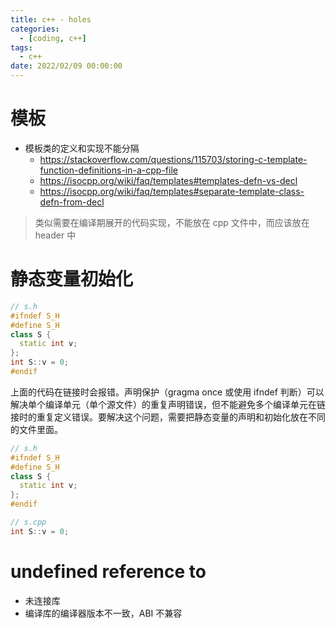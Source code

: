 ```yaml
---
title: c++ - holes
categories: 
  - [coding, c++]
tags:
  - c++
date: 2022/02/09 00:00:00
---
```


# 模板

- 模板类的定义和实现不能分隔
  - https://stackoverflow.com/questions/115703/storing-c-template-function-definitions-in-a-cpp-file
  - https://isocpp.org/wiki/faq/templates#templates-defn-vs-decl
  - https://isocpp.org/wiki/faq/templates#separate-template-class-defn-from-decl

> 类似需要在编译期展开的代码实现，不能放在 cpp 文件中，而应该放在 header 中

# 静态变量初始化

```c++
// s.h
#ifndef S_H
#define S_H
class S {
  static int v;
};
int S::v = 0;
#endif
```

上面的代码在链接时会报错。声明保护（gragma once 或使用 ifndef 判断）可以解决单个编译单元（单个源文件）的重复声明错误，但不能避免多个编译单元在链接时的重复定义错误。要解决这个问题，需要把静态变量的声明和初始化放在不同的文件里面。

```c++
// s.h
#ifndef S_H
#define S_H
class S {
  static int v;
};
#endif

// s.cpp
int S::v = 0;
```

# undefined reference to

- 未连接库
- 编译库的编译器版本不一致，ABI 不兼容
